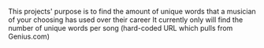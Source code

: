 This projects' purpose is to find the amount of unique words that a musician of your choosing has used over their career
It currently only will find the number of unique words per song (hard-coded URL which pulls from Genius.com)
